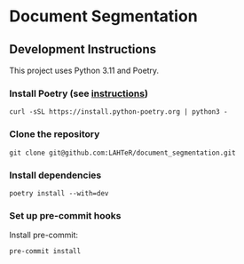 # Document Segmentation

## Development Instructions

This project uses Python 3.11 and Poetry.

### Install Poetry (see [instructions](https://python-poetry.org/docs/master/#installation))

```console
curl -sSL https://install.python-poetry.org | python3 -
```

### Clone the repository

```console
git clone git@github.com:LAHTeR/document_segmentation.git
```

### Install dependencies

```console
poetry install --with=dev
```

### Set up pre-commit hooks

Install pre-commit:

```console
pre-commit install
```
